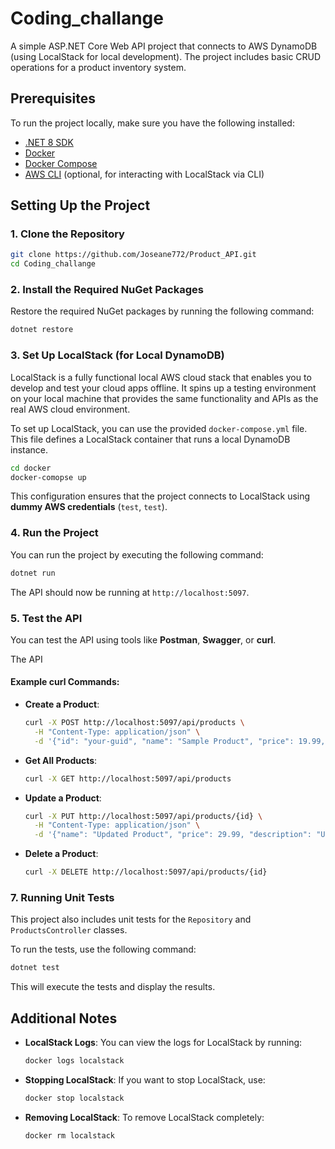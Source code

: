 

# Coding_challange

A simple ASP.NET Core Web API project that connects to AWS DynamoDB (using LocalStack for local development). The project includes basic CRUD operations for a product inventory system.

## Prerequisites

To run the project locally, make sure you have the following installed:

- [.NET 8 SDK](https://dotnet.microsoft.com/download/dotnet/8.0)
- [Docker](https://docs.docker.com/get-docker/) 
- [Docker Compose](https://docs.docker.com/compose/install/)
- [AWS CLI](https://aws.amazon.com/cli/) (optional, for interacting with LocalStack via CLI)

## Setting Up the Project

### 1. Clone the Repository

```bash
git clone https://github.com/Joseane772/Product_API.git
cd Coding_challange
```

### 2. Install the Required NuGet Packages

Restore the required NuGet packages by running the following command:

```bash
dotnet restore
```

### 3. Set Up LocalStack (for Local DynamoDB)

LocalStack is a fully functional local AWS cloud stack that enables you to develop and test your cloud apps offline. It spins up a testing environment on your local machine that provides the same functionality and APIs as the real AWS cloud environment.

To set up LocalStack, you can use the provided `docker-compose.yml` file. This file defines a LocalStack container that runs a local DynamoDB instance.
```bash
cd docker
docker-comopse up
```

This configuration ensures that the project connects to LocalStack using **dummy AWS credentials** (`test`, `test`).

### 4. Run the Project

You can run the project by executing the following command:

```bash
dotnet run
```

The API should now be running at `http://localhost:5097`.

### 5. Test the API

You can test the API using tools like **Postman**, **Swagger**, or **curl**.

The API 

#### Example curl Commands:

- **Create a Product**:

  ```bash
  curl -X POST http://localhost:5097/api/products \
    -H "Content-Type: application/json" \
    -d '{"id": "your-guid", "name": "Sample Product", "price": 19.99, "description": "Sample product description", "stock": 100}'
  ```

- **Get All Products**:

  ```bash
  curl -X GET http://localhost:5097/api/products
  ```

- **Update a Product**:

  ```bash
  curl -X PUT http://localhost:5097/api/products/{id} \
    -H "Content-Type: application/json" \
    -d '{"name": "Updated Product", "price": 29.99, "description": "Updated description", "stock": 150}'
  ```

- **Delete a Product**:

  ```bash
  curl -X DELETE http://localhost:5097/api/products/{id}
  ```

### 7. Running Unit Tests

This project also includes unit tests for the `Repository` and `ProductsController` classes.

To run the tests, use the following command:

```bash
dotnet test
```

This will execute the tests and display the results.

## Additional Notes

- **LocalStack Logs**: You can view the logs for LocalStack by running:

  ```bash
  docker logs localstack
  ```

- **Stopping LocalStack**: If you want to stop LocalStack, use:

  ```bash
  docker stop localstack
  ```

- **Removing LocalStack**: To remove LocalStack completely:

  ```bash
  docker rm localstack
  ```


